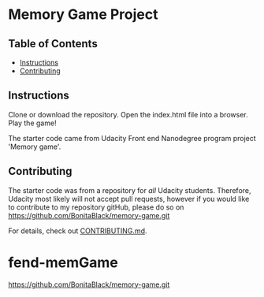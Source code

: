 # Memory Game Project

## Table of Contents

* [Instructions](#instructions)
* [Contributing](#contributing)

## Instructions

Clone or download the repository.  Open the index.html file into a browser.  Play the game!  

The starter code came from Udacity Front end Nanodegree program project 'Memory game'.  

## Contributing

The starter code was from a repository for _all_ Udacity students. Therefore, Udacity most likely will not accept pull requests, however if you would like to contribute to my repository gitHub, please do so on https://github.com/BonitaBlack/memory-game.git

For details, check out [CONTRIBUTING.md](CONTRIBUTING.md).
# fend-memGame

https://github.com/BonitaBlack/memory-game.git
